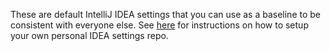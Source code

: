 These are default IntelliJ IDEA settings that you can use as a baseline to be consistent with everyone else. 
See [here](https://actioniq.atlassian.net/wiki/spaces/ENG/pages/1833467952/IDEA+IntelliJ#Setup) for instructions
on how to setup your own personal IDEA settings repo.
 
